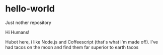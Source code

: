 # hello-world
Just nother repository

Hi Humans!

Hubot here, i like Node.js and Coffeescript (that's what I'm made of!).
I've had tacos on the moon and find them far superior to earth tacos
